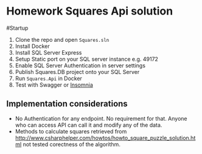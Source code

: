 # Homework Squares Api solution

#Startup
1. Clone the repo and open `Squares.sln`
1. Install Docker
1. Install SQL Server Express 
1. Setup Static port on your SQL server instance e.g. 49172
1. Enable SQL Server Authentication in server settings
1. Publish Squares.DB project onto your SQL Server
1. Run `Squares.Api` in Docker
1. Test with Swagger or [Insomnia](docs/Insomnia_collection.json)

## Implementation considerations

* No Authentication for any endpoint. No requirement for that. Anyone who can access API can call it and modify any of the data.
* Methods to calculate squares retrieved from http://www.csharphelper.com/howtos/howto_square_puzzle_solution.html not tested corectness of the algorithm.

